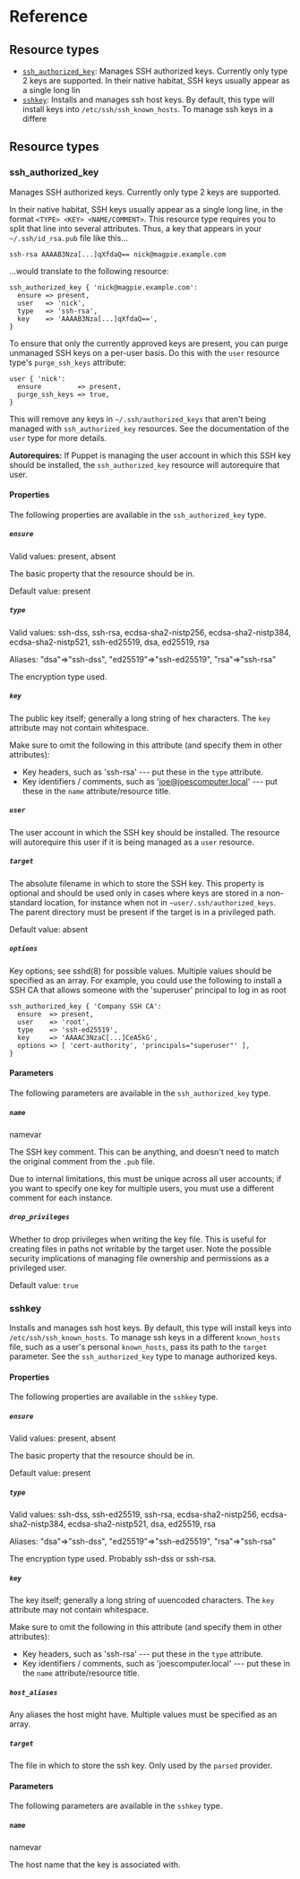 # Reference

## Resource types
* [`ssh_authorized_key`](#ssh_authorized_key): Manages SSH authorized keys. Currently only type 2 keys are supported.  In their native habitat, SSH keys usually appear as a single long lin
* [`sshkey`](#sshkey): Installs and manages ssh host keys.  By default, this type will install keys into `/etc/ssh/ssh_known_hosts`. To manage ssh keys in a differe
## Resource types

### ssh_authorized_key

Manages SSH authorized keys. Currently only type 2 keys are supported.

In their native habitat, SSH keys usually appear as a single long line, in
the format `<TYPE> <KEY> <NAME/COMMENT>`. This resource type requires you
to split that line into several attributes. Thus, a key that appears in
your `~/.ssh/id_rsa.pub` file like this...

    ssh-rsa AAAAB3Nza[...]qXfdaQ== nick@magpie.example.com

...would translate to the following resource:

    ssh_authorized_key { 'nick@magpie.example.com':
      ensure => present,
      user   => 'nick',
      type   => 'ssh-rsa',
      key    => 'AAAAB3Nza[...]qXfdaQ==',
    }

To ensure that only the currently approved keys are present, you can purge
unmanaged SSH keys on a per-user basis. Do this with the `user` resource
type's `purge_ssh_keys` attribute:

    user { 'nick':
      ensure         => present,
      purge_ssh_keys => true,
    }

This will remove any keys in `~/.ssh/authorized_keys` that aren't being
managed with `ssh_authorized_key` resources. See the documentation of the
`user` type for more details.

**Autorequires:** If Puppet is managing the user account in which this
SSH key should be installed, the `ssh_authorized_key` resource will autorequire
that user.


#### Properties

The following properties are available in the `ssh_authorized_key` type.

##### `ensure`

Valid values: present, absent

The basic property that the resource should be in.

Default value: present

##### `type`

Valid values: ssh-dss, ssh-rsa, ecdsa-sha2-nistp256, ecdsa-sha2-nistp384, ecdsa-sha2-nistp521, ssh-ed25519, dsa, ed25519, rsa

Aliases: "dsa"=>"ssh-dss", "ed25519"=>"ssh-ed25519", "rsa"=>"ssh-rsa"

The encryption type used.

##### `key`

The public key itself; generally a long string of hex characters. The `key`
attribute may not contain whitespace.

Make sure to omit the following in this attribute (and specify them in
other attributes):

* Key headers, such as 'ssh-rsa' --- put these in the `type` attribute.
* Key identifiers / comments, such as 'joe@joescomputer.local' --- put these in
  the `name` attribute/resource title.

##### `user`

The user account in which the SSH key should be installed. The resource
will autorequire this user if it is being managed as a `user` resource.

##### `target`

The absolute filename in which to store the SSH key. This
property is optional and should be used only in cases where keys
are stored in a non-standard location, for instance when not in
`~user/.ssh/authorized_keys`. The parent directory must be present
if the target is in a privileged path.

Default value: absent

##### `options`

Key options; see sshd(8) for possible values. Multiple values
should be specified as an array. For example, you could use the
following to install a SSH CA that allows someone with the
'superuser' principal to log in as root

    ssh_authorized_key { 'Company SSH CA':
      ensure  => present,
      user    => 'root',
      type    => 'ssh-ed25519',
      key     => 'AAAAC3NzaC[...]CeA5kG',
      options => [ 'cert-authority', 'principals="superuser"' ],
    }

#### Parameters

The following parameters are available in the `ssh_authorized_key` type.

##### `name`

namevar

The SSH key comment. This can be anything, and doesn't need to match
the original comment from the `.pub` file.

Due to internal limitations, this must be unique across all user accounts;
if you want to specify one key for multiple users, you must use a different
comment for each instance.

##### `drop_privileges`

Whether to drop privileges when writing the key file. This is
useful for creating files in paths not writable by the target user. Note
the possible security implications of managing file ownership and
permissions as a privileged user.

Default value: `true`

### sshkey

Installs and manages ssh host keys.  By default, this type will
install keys into `/etc/ssh/ssh_known_hosts`. To manage ssh keys in a
different `known_hosts` file, such as a user's personal `known_hosts`,
pass its path to the `target` parameter. See the `ssh_authorized_key`
type to manage authorized keys.


#### Properties

The following properties are available in the `sshkey` type.

##### `ensure`

Valid values: present, absent

The basic property that the resource should be in.

Default value: present

##### `type`

Valid values: ssh-dss, ssh-ed25519, ssh-rsa, ecdsa-sha2-nistp256, ecdsa-sha2-nistp384, ecdsa-sha2-nistp521, dsa, ed25519, rsa

Aliases: "dsa"=>"ssh-dss", "ed25519"=>"ssh-ed25519", "rsa"=>"ssh-rsa"

The encryption type used.  Probably ssh-dss or ssh-rsa.

##### `key`

The key itself; generally a long string of uuencoded characters. The `key`
attribute may not contain whitespace.

Make sure to omit the following in this attribute (and specify them in
other attributes):

* Key headers, such as 'ssh-rsa' --- put these in the `type` attribute.
* Key identifiers / comments, such as 'joescomputer.local' --- put these in
  the `name` attribute/resource title.

##### `host_aliases`

Any aliases the host might have.  Multiple values must be
specified as an array.

##### `target`

The file in which to store the ssh key.  Only used by
the `parsed` provider.

#### Parameters

The following parameters are available in the `sshkey` type.

##### `name`

namevar

The host name that the key is associated with.


